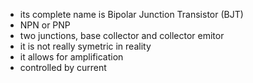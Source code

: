 - its complete name is Bipolar Junction Transistor (BJT)
- NPN or PNP
- two junctions, base collector and collector emitor
- it is not really symetric in reality
- it allows for amplification
- controlled by current